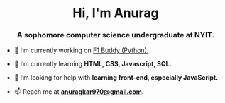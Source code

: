 <h1 align="center">Hi, I'm Anurag</h1>
<h3 align="center">A sophomore computer science undergraduate at NYIT.</h3>

- 🔭 I’m currently working on [F1 Buddy (Python).](https://github.com/F1-Buddy/f1buddy-python)

- 🌱 I’m currently learning **HTML, CSS, Javascript, SQL.**

- 🤝 I’m looking for help with **learning front-end, especially JavaScript.**

- 📫 Reach me at **anuragkar970@gmail.com.**
